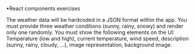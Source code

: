 •React components exercises

The weather data will be hardcoded in a JSON format within the app.
You must provide three weather conditions (sunny, rainy, snowy) and render only one randomly.
You must show the following elements on the UI:
Temperature (low and high), current temperature, wind speed,
description (sunny, rainy, cloudy, ...), image representation, background image.
